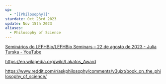 ```yaml
---
up:
  - "[[Philosophy]]"
stardate: Oct 23rd 2023
update: Nov 15th 2023
aliases:
  - Philosophy of Science
---
```



[Seminários do LEFHBio/LEFHBio Seminars – 22 de agosto de 2023 - Julia Turska - YouTube](https://www.youtube.com/watch?v=QFucXS6BUB4)

https://en.wikipedia.org/wiki/Lakatos_Award

https://www.reddit.com/r/askphilosophy/comments/v3ujxt/book_on_the_philosophy_of_science/